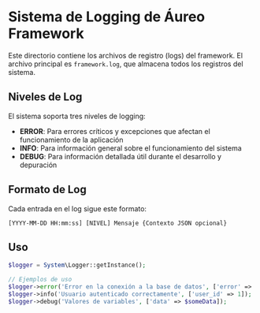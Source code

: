 # Sistema de Logging de Áureo Framework

Este directorio contiene los archivos de registro (logs) del framework. El archivo principal es `framework.log`, que almacena todos los registros del sistema.

## Niveles de Log

El sistema soporta tres niveles de logging:

- **ERROR**: Para errores críticos y excepciones que afectan el funcionamiento de la aplicación
- **INFO**: Para información general sobre el funcionamiento del sistema
- **DEBUG**: Para información detallada útil durante el desarrollo y depuración

## Formato de Log

Cada entrada en el log sigue este formato:

```
[YYYY-MM-DD HH:mm:ss] [NIVEL] Mensaje {Contexto JSON opcional}
```

## Uso

```php
$logger = System\Logger::getInstance();

// Ejemplos de uso
$logger->error('Error en la conexión a la base de datos', ['error' => 'Connection refused']);
$logger->info('Usuario autenticado correctamente', ['user_id' => 1]);
$logger->debug('Valores de variables', ['data' => $someData]);
```